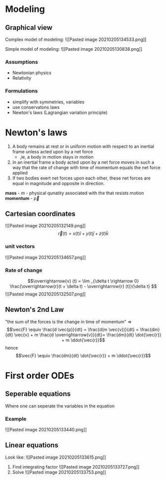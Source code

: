# Modeling

## Graphical view
Complex model of modeling:
![[Pasted image 20210205134533.png]]

Simple model of modeling:
![[Pasted image 20210205130838.png]]

### Assumptions 
- Newtonian physics 
- Relativity

### Formulations
- simplify with symmetries, variables
- use conservatons laws
- Newton's laws (Lagrangian variation principle)

# Newton's laws

1. A body remains at rest or in uniform motion with respect to an inertial frame unless acted upon by a net force 
	- ,ie, a body in motion stays in motion
2. In an inertial frame a body acted upon by a net force moves in such a way that the rate of change with time of momentum equals the net force applied
3. If two bodies exert net forces upon each other, these net forces are equal in magnitude and opposite in direction.


**mass** - $m$ - physical qunatity associated with the that resists motion
**momentum** - $\overrightarrow{p}$

## Cartesian coordinates
![[Pasted image 20210205132149.png]]
$$ \overrightarrow{r} (t) = x (t) \hat{i} + y (t) \hat{j} + z (t) \hat{k}$$

### unit vectors
![[Pasted image 20210205134657.png]]

### Rate of change
$$\overrightarrow{v} (t) = \lim _{\delta t \rightarrow 0} \frac{\overrightarrow{r}(t + \delta t) - \overrightarrow{r} (t)}{\delta t} $$
![[Pasted image 20210205132507.png]]

## Newton's 2nd Law
"the sum of the forces is the change in time of momentum" =>
$$\vec{F} \equiv \frac{d \vec{p}}{dt} = \frac{d(m \vec{v})}{dt} = \frac{dm}{dt} \vec{v} + m \frac{d \overrightarrow{v}}{dt}= \frac{dm}{dt} \dot{\vec{r}} + m \ddot{\vec{r}}$$
hence
$$\vec{F} \equiv \frac{dm}{dt} \dot{\vec{r}} + m \ddot{\vec{r}}$$

# First order ODEs
## Seperable equations
Where one can seperate the variables in the equation

### Example
![[Pasted image 20210205133440.png]]

## Linear equations
Look like:
![[Pasted image 20210205133615.png]]
1. Find integrating factor
![[Pasted image 20210205133727.png]]
2. Solve
![[Pasted image 20210205133753.png]]

